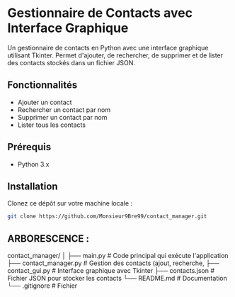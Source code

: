 # Gestionnaire de Contacts avec Interface Graphique

Un gestionnaire de contacts en Python avec une interface graphique utilisant Tkinter. Permet d'ajouter, de rechercher, de supprimer et de lister des contacts stockés dans un fichier JSON.

## Fonctionnalités

- Ajouter un contact
- Rechercher un contact par nom
- Supprimer un contact par nom
- Lister tous les contacts

## Prérequis

- Python 3.x

## Installation

Clonez ce dépôt sur votre machine locale :

```bash
git clone https://github.com/Monsieur9Bre99/contact_manager.git

```

## ARBORESCENCE :

contact_manager/
│
├── main.py                  # Code principal qui exécute l'application
├── contact_manager.py       # Gestion des contacts (ajout, recherche, 
├── contact_gui.py           # Interface graphique avec Tkinter
├── contacts.json            # Fichier JSON pour stocker les contacts
└── README.md                # Documentation
└── .gitignore               # Fichier   

